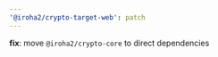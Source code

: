 ```yaml
---
'@iroha2/crypto-target-web': patch
---
```


**fix**: move `@iroha2/crypto-core` to direct dependencies

